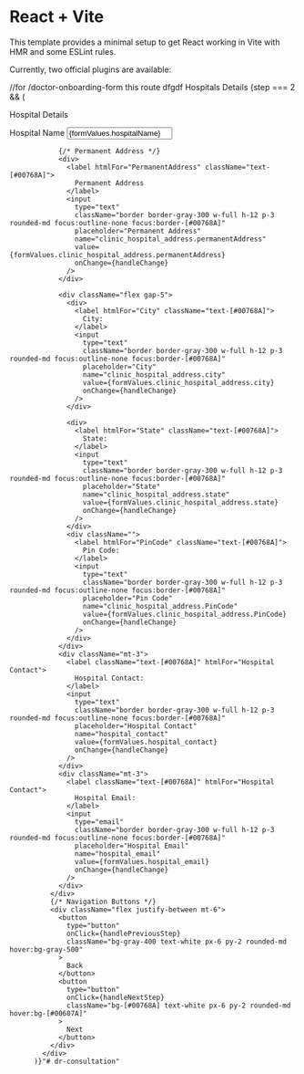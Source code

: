 # React + Vite

This template provides a minimal setup to get React working in Vite with HMR and some ESLint rules.

Currently, two official plugins are available:






//for /doctor-onboarding-form this route dfgdf
Hospitals Details
    {step === 2 && (
            <div className="bg-white p-10 rounded-xl shadow-lg">
              <p className="font-semibold text-2xl text-center text-[#00768A] mb-6">
                Hospital Details
              </p>
              <div className="input-group flex flex-col gap-5">
                <div>
                  <label htmlFor="HospitalName" className="text-[#00768A]">
                    Hospital Name
                  </label>
                  <input
                    type="text"
                    className="border border-gray-300 w-full h-12 p-3 rounded-md focus:outline-none focus:border-[#00768A]"
                    placeholder="Hospital / Clinic Name"
                    name="hospitalName"
                    value={formValues.hospitalName}
                    onChange={handleChange}
                    required
                  />
                </div>

                {/* Permanent Address */}
                <div>
                  <label htmlFor="PermanentAddress" className="text-[#00768A]">
                    Permanent Address
                  </label>
                  <input
                    type="text"
                    className="border border-gray-300 w-full h-12 p-3 rounded-md focus:outline-none focus:border-[#00768A]"
                    placeholder="Permanent Address"
                    name="clinic_hospital_address.permanentAddress"
                    value={formValues.clinic_hospital_address.permanentAddress}
                    onChange={handleChange}
                  />
                </div>

                <div className="flex gap-5">
                  <div>
                    <label htmlFor="City" className="text-[#00768A]">
                      City:
                    </label>
                    <input
                      type="text"
                      className="border border-gray-300 w-full h-12 p-3 rounded-md focus:outline-none focus:border-[#00768A]"
                      placeholder="City"
                      name="clinic_hospital_address.city"
                      value={formValues.clinic_hospital_address.city}
                      onChange={handleChange}
                    />
                  </div>

                  <div>
                    <label htmlFor="State" className="text-[#00768A]">
                      State:
                    </label>
                    <input
                      type="text"
                      className="border border-gray-300 w-full h-12 p-3 rounded-md focus:outline-none focus:border-[#00768A]"
                      placeholder="State"
                      name="clinic_hospital_address.state"
                      value={formValues.clinic_hospital_address.state}
                      onChange={handleChange}
                    />
                  </div>
                  <div className="">
                    <label htmlFor="PinCode" className="text-[#00768A]">
                      Pin Code:
                    </label>
                    <input
                      type="text"
                      className="border border-gray-300 w-full h-12 p-3 rounded-md focus:outline-none focus:border-[#00768A]"
                      placeholder="Pin Code"
                      name="clinic_hospital_address.PinCode"
                      value={formValues.clinic_hospital_address.PinCode}
                      onChange={handleChange}
                    />
                  </div>
                </div>
                <div className="mt-3">
                  <label className="text-[#00768A]" htmlFor="Hospital Contact">
                    Hospital Contact:
                  </label>
                  <input
                    type="text"
                    className="border border-gray-300 w-full h-12 p-3 rounded-md focus:outline-none focus:border-[#00768A]"
                    placeholder="Hospital Contact"
                    name="hospital_contact"
                    value={formValues.hospital_contact}
                    onChange={handleChange}
                  />
                </div>
                <div className="mt-3">
                  <label className="text-[#00768A]" htmlFor="Hospital Contact">
                    Hospital Email:
                  </label>
                  <input
                    type="email"
                    className="border border-gray-300 w-full h-12 p-3 rounded-md focus:outline-none focus:border-[#00768A]"
                    placeholder="Hospital Email"
                    name="hospital_email"
                    value={formValues.hospital_email}
                    onChange={handleChange}
                  />
                </div>
              </div>
              {/* Navigation Buttons */}
              <div className="flex justify-between mt-6">
                <button
                  type="button"
                  onClick={handlePreviousStep}
                  className="bg-gray-400 text-white px-6 py-2 rounded-md hover:bg-gray-500"
                >
                  Back
                </button>
                <button
                  type="button"
                  onClick={handleNextStep}
                  className="bg-[#00768A] text-white px-6 py-2 rounded-md hover:bg-[#00607A]"
                >
                  Next
                </button>
              </div>
            </div>
          )}"# dr-consultation" 

